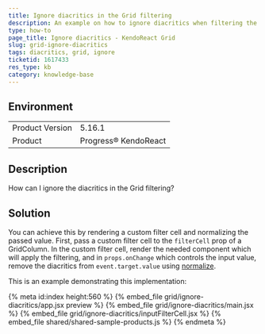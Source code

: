 ```yaml
---
title: Ignore diacritics in the Grid filtering
description: An example on how to ignore diacritics when filtering the KendoReact Grid.
type: how-to
page_title: Ignore diacritics - KendoReact Grid
slug: grid-ignore-diacritics
tags: diacritics, grid, ignore
ticketid: 1617433
res_type: kb
category: knowledge-base
---
```


## Environment

<table>
	<tbody>
		<tr>
			<td>Product Version</td>
			<td>5.16.1</td>
		</tr>
		<tr>
			<td>Product</td>
			<td>Progress® KendoReact</td>
		</tr>
	</tbody>
</table>


## Description  

How can I ignore the diacritics in the Grid filtering?

## Solution

You can achieve this by rendering a custom filter cell and normalizing the passed value. First, pass a custom filter cell to the `filterCell` prop of a GridColumn. In the custom filter cell, render the needed component which will apply the filtering, and in `props.onChange` which controls the input value, remove the diacritics from `event.target.value` using [normalize](https://developer.mozilla.org/en-US/docs/Web/JavaScript/Reference/Global_Objects/String/normalize).

This is an example demonstrating this implementation:

{% meta id:index height:560 %}
{% embed_file grid/ignore-diacritics/app.jsx preview %}
{% embed_file grid/ignore-diacritics/main.jsx %}
{% embed_file grid/ignore-diacritics/inputFilterCell.jsx %}
{% embed_file shared/shared-sample-products.js %}
{% endmeta %}
